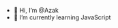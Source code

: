 - 👋 Hi, I’m @Azak
- 🌱 I’m currently learning JavaScript

<!---
AK-4O4/AK-4O4 is a ✨ special ✨ repository because its `README.md` (this file) appears on your GitHub profile.
You can click the Preview link to take a look at your changes.
--->
